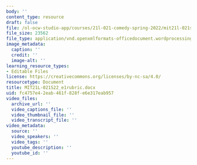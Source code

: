 ```yaml
---
body: ''
content_type: resource
draft: false
file: /ol-ocw-studio-app/courses/21l-021-comedy-spring-2022/mit21l-021s22_e1rubric.docx
file_size: 23562
file_type: application/vnd.openxmlformats-officedocument.wordprocessingml.document
image_metadata:
  caption: ''
  credit: ''
  image-alt: ''
learning_resource_types:
- Editable Files
license: https://creativecommons.org/licenses/by-nc-sa/4.0/
resourcetype: Document
title: MIT21L-021S22_e1rubric.docx
uid: fc4757e4-2eab-461f-828f-e6e317eab957
video_files:
  archive_url: ''
  video_captions_file: ''
  video_thumbnail_file: ''
  video_transcript_file: ''
video_metadata:
  source: ''
  video_speakers: ''
  video_tags: ''
  youtube_description: ''
  youtube_id: ''
---
```

